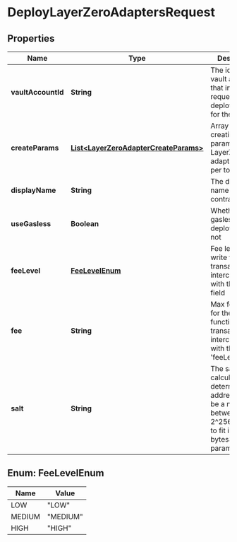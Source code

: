 

# DeployLayerZeroAdaptersRequest


## Properties

| Name | Type | Description | Notes |
|------------ | ------------- | ------------- | -------------|
|**vaultAccountId** | **String** | The id of the vault account that initiated the request to deploy adapter for the token |  |
|**createParams** | [**List&lt;LayerZeroAdapterCreateParams&gt;**](LayerZeroAdapterCreateParams.md) | Array of creation parameters for LayerZero adapters, one per tokenLink. |  |
|**displayName** | **String** | The display name of the contract |  [optional] |
|**useGasless** | **Boolean** | Whether to use gasless deployment or not |  [optional] |
|**feeLevel** | [**FeeLevelEnum**](#FeeLevelEnum) | Fee level for the write function transaction. interchangeable with the &#39;fee&#39; field |  [optional] |
|**fee** | **String** | Max fee amount for the write function transaction. interchangeable with the &#39;feeLevel&#39; field |  [optional] |
|**salt** | **String** | The salt to calculate the deterministic address. Must be a number between 0 and 2^256 -1, for it to fit in the bytes32 parameter |  [optional] |



## Enum: FeeLevelEnum

| Name | Value |
|---- | -----|
| LOW | &quot;LOW&quot; |
| MEDIUM | &quot;MEDIUM&quot; |
| HIGH | &quot;HIGH&quot; |



